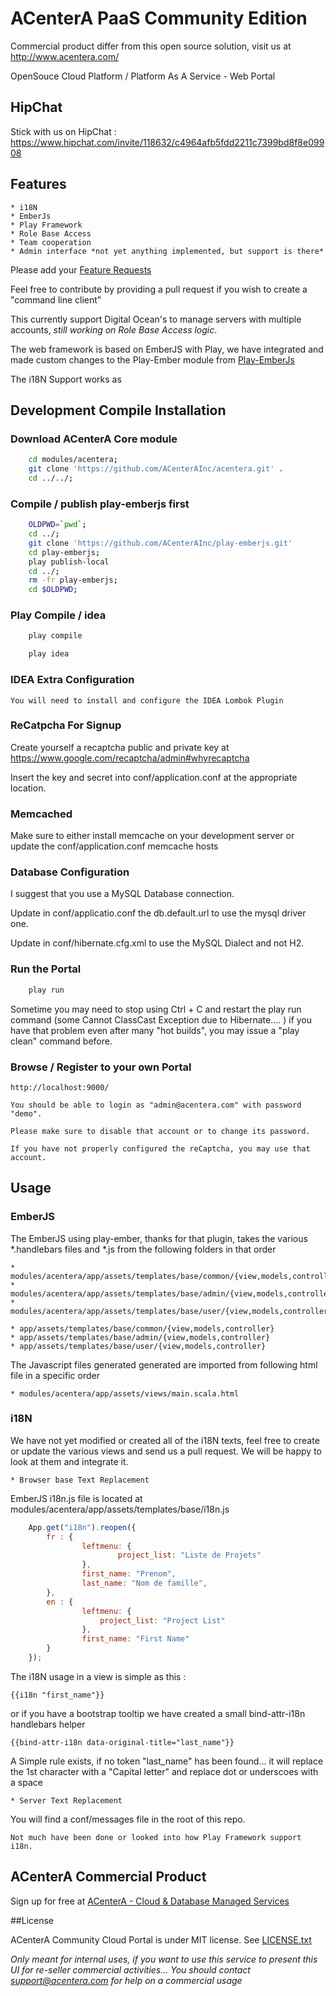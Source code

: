# ACenterA PaaS Community Edition

Commercial product differ from this open source solution, visit us at http://www.acentera.com/

OpenSouce Cloud Platform / Platform As A Service  - Web Portal

## HipChat

Stick with us on HipChat :  https://www.hipchat.com/invite/118632/c4964afb5fdd2211c7399bd8f8e09908


## Features

    * i18N
    * EmberJs
    * Play Framework
    * Role Base Access
    * Team cooperation
    * Admin interface *not yet anything implemented, but support is there*

Please add your [Feature Requests](http://www.acentera.com/features/)

Feel free to contribute by providing a pull request if you wish to create a "command line client"

This currently support Digital Ocean's to manage servers with multiple accounts, *still working on Role Base Access logic*.

The web framework is based on EmberJS with Play, we have integrated and made custom changes to the Play-Ember module from [Play-EmberJs](https://github.com/krumpi/play-emberjs)

The i18N Support works as

## Development Compile Installation

### Download ACenterA Core module

```bash
    cd modules/acentera;
    git clone 'https://github.com/ACenterAInc/acentera.git' .
    cd ../../;
```


### Compile / publish play-emberjs first
    
```bash
    OLDPWD=`pwd`;
    cd ../;
    git clone 'https://github.com/ACenterAInc/play-emberjs.git' 
    cd play-emberjs;
    play publish-local
    cd ../;
    rm -fr play-emberjs;
    cd $OLDPWD;
```

### Play Compile / idea

```bash
    play compile

    play idea
```

### IDEA Extra Configuration

    You will need to install and configure the IDEA Lombok Plugin

### ReCatpcha For Signup

Create yourself a recaptcha public and private key at https://www.google.com/recaptcha/admin#whyrecaptcha

Insert the key and secret into conf/application.conf at the appropriate location.

### Memcached

Make sure to either install memcache on your development server or update the conf/application.conf memcache hosts


### Database Configuration

I suggest that you use a MySQL Database connection.

Update in conf/applicatio.conf the db.default.url to use the mysql driver one.

Update in conf/hibernate.cfg.xml to use the MySQL Dialect and not H2.

### Run the Portal

```bash
    play run
```

Sometime you may need to stop using Ctrl + C and restart the play run command (some Cannot ClassCast Exception due to Hibernate.... )
if you have that problem even after many "hot builds", you may issue a "play clean" command before.

### Browse / Register to your own Portal

    http://localhost:9000/
   
    You should be able to login as "admin@acentera.com" with password "demo".
 
    Please make sure to disable that account or to change its password.
 
    If you have not properly configured the reCaptcha, you may use that account.

## Usage


### EmberJS

The EmberJS using play-ember, thanks for that plugin, takes the various *.handlebars files and *.js from the following folders in that order

    * modules/acentera/app/assets/templates/base/common/{view,models,controller}
    * modules/acentera/app/assets/templates/base/admin/{view,models,controller}
    * modules/acentera/app/assets/templates/base/user/{view,models,controller}

    * app/assets/templates/base/common/{view,models,controller}
    * app/assets/templates/base/admin/{view,models,controller}
    * app/assets/templates/base/user/{view,models,controller}

The Javascript files generated generated are imported from following html file in a specific order

    * modules/acentera/app/assets/views/main.scala.html



### i18N

We have not yet modified or created all of the i18N texts, feel free to create or update the various views and send us a pull request. We will be happy to look at them and integrate it.

    * Browser base Text Replacement

EmberJS i18n.js file is located at modules/acentera/app/assets/templates/base/i18n.js
```javascript
    App.get("i18n").reopen({
        fr : {
                leftmenu: {
                        project_list: "Liste de Projets"
                },
                first_name: "Prenom",
                last_name: "Nom de famille",
        },
        en : {
                leftmenu: {
                    project_list: "Project List"
                },
                first_name: "First Name"
        }
    });
```

The i18N usage in a view is simple as this :

    {{i18n "first_name"}}

or if you have a bootstrap tooltip we have created a small bind-attr-i18n handlebars helper

    {{bind-attr-i18n data-original-title="last_name"}}


A Simple rule exists, if no token "last_name" has been found... it will replace the 1st character with a "Capital letter" and replace dot or underscoes with a space


    * Server Text Replacement

You will find a conf/messages file in the root of this repo.

    Not much have been done or looked into how Play Framework support i18n.



## ACenterA Commercial Product
Sign up for free at [ACenterA - Cloud & Database Managed Services](http://www.acentera.com/)



##License

ACenterA Community Cloud Portal is under MIT license. See [LICENSE.txt](https://github.com/ACenterAInc/acentera-web/blob/master/LICENSE.txt)

*Only meant for internal uses, if you want to use this service to present this UI for re-seller commercial activities... You should contact support@acentera.com for help on a commercial usage*
